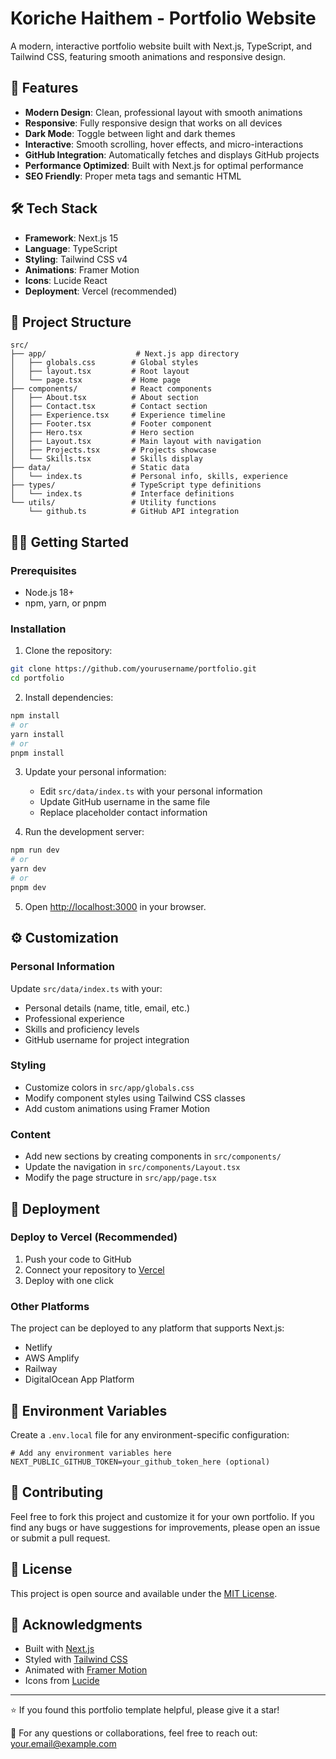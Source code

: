 # Koriche Haithem - Portfolio Website

A modern, interactive portfolio website built with Next.js, TypeScript, and Tailwind CSS, featuring smooth animations and responsive design.

## 🚀 Features

- **Modern Design**: Clean, professional layout with smooth animations
- **Responsive**: Fully responsive design that works on all devices
- **Dark Mode**: Toggle between light and dark themes
- **Interactive**: Smooth scrolling, hover effects, and micro-interactions
- **GitHub Integration**: Automatically fetches and displays GitHub projects
- **Performance Optimized**: Built with Next.js for optimal performance
- **SEO Friendly**: Proper meta tags and semantic HTML

## 🛠️ Tech Stack

- **Framework**: Next.js 15
- **Language**: TypeScript
- **Styling**: Tailwind CSS v4
- **Animations**: Framer Motion
- **Icons**: Lucide React
- **Deployment**: Vercel (recommended)

## 📁 Project Structure

```
src/
├── app/                    # Next.js app directory
│   ├── globals.css        # Global styles
│   ├── layout.tsx         # Root layout
│   └── page.tsx           # Home page
├── components/            # React components
│   ├── About.tsx          # About section
│   ├── Contact.tsx        # Contact section
│   ├── Experience.tsx     # Experience timeline
│   ├── Footer.tsx         # Footer component
│   ├── Hero.tsx           # Hero section
│   ├── Layout.tsx         # Main layout with navigation
│   ├── Projects.tsx       # Projects showcase
│   └── Skills.tsx         # Skills display
├── data/                  # Static data
│   └── index.ts           # Personal info, skills, experience
├── types/                 # TypeScript type definitions
│   └── index.ts           # Interface definitions
└── utils/                 # Utility functions
    └── github.ts          # GitHub API integration
```

## 🏃‍♂️ Getting Started

### Prerequisites

- Node.js 18+ 
- npm, yarn, or pnpm

### Installation

1. Clone the repository:
```bash
git clone https://github.com/yourusername/portfolio.git
cd portfolio
```

2. Install dependencies:
```bash
npm install
# or
yarn install
# or
pnpm install
```

3. Update your personal information:
   - Edit `src/data/index.ts` with your personal information
   - Update GitHub username in the same file
   - Replace placeholder contact information

4. Run the development server:
```bash
npm run dev
# or
yarn dev
# or
pnpm dev
```

5. Open [http://localhost:3000](http://localhost:3000) in your browser.

## ⚙️ Customization

### Personal Information
Update `src/data/index.ts` with your:
- Personal details (name, title, email, etc.)
- Professional experience
- Skills and proficiency levels
- GitHub username for project integration

### Styling
- Customize colors in `src/app/globals.css`
- Modify component styles using Tailwind CSS classes
- Add custom animations using Framer Motion

### Content
- Add new sections by creating components in `src/components/`
- Update the navigation in `src/components/Layout.tsx`
- Modify the page structure in `src/app/page.tsx`

## 🚀 Deployment

### Deploy to Vercel (Recommended)

1. Push your code to GitHub
2. Connect your repository to [Vercel](https://vercel.com)
3. Deploy with one click

### Other Platforms

The project can be deployed to any platform that supports Next.js:
- Netlify
- AWS Amplify
- Railway
- DigitalOcean App Platform

## 📝 Environment Variables

Create a `.env.local` file for any environment-specific configuration:

```env
# Add any environment variables here
NEXT_PUBLIC_GITHUB_TOKEN=your_github_token_here (optional)
```

## 🤝 Contributing

Feel free to fork this project and customize it for your own portfolio. If you find any bugs or have suggestions for improvements, please open an issue or submit a pull request.

## 📄 License

This project is open source and available under the [MIT License](LICENSE).

## 🙏 Acknowledgments

- Built with [Next.js](https://nextjs.org/)
- Styled with [Tailwind CSS](https://tailwindcss.com/)
- Animated with [Framer Motion](https://www.framer.com/motion/)
- Icons from [Lucide](https://lucide.dev/)

---

⭐ If you found this portfolio template helpful, please give it a star!

📧 For any questions or collaborations, feel free to reach out: [your.email@example.com](mailto:your.email@example.com)
